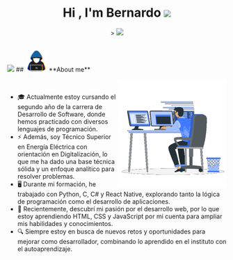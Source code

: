 <h1 align="center"><b>Hi , I'm Bernardo </b><img src="https://media.giphy.com/media/hvRJCLFzcasrR4ia7z/giphy.gif" width="35"></h1>
<!--  -->
<p align="center">
  <a <img src="https://user-images.githubusercontent.com/74038190/212744275-c56a72c2-50b1-45e2-a693-d19d40357766.gif" width="250px">
>
    <img src="https://readme-typing-svg.herokuapp.com?font=Time+New+Roman&color=cyan&size=25&center=true&vCenter=true&width=600&height=100&lines=Hola,+soy+Bernardo!;Estudiante+de+Desarrollo+de+Software;Aprendiendo+Desarrollo+Web;Siempre+explorando+nuevas+tecnologías!">
  </a>
</p>

<br>



<img src="ENLACE_DEL_GIF" width="250px">
## <picture><img src = "https://github.com/0xAbdulKhalid/0xAbdulKhalid/raw/main/assets/mdImages/about_me.gif" width = 50px></picture> **About me**

<picture> <img align="right" src="https://github.com/0xAbdulKhalid/0xAbdulKhalid/raw/main/assets/mdImages/Right_Side.gif" width = 250px></picture>

<br>

- 🎓 Actualmente estoy cursando el segundo año de la carrera de Desarrollo de Software, donde hemos practicado con diversos lenguajes de programación.  
- ⚡ Además, soy Técnico Superior en Energía Eléctrica con orientación en Digitalización, lo que me ha dado una base técnica sólida y un enfoque analítico para resolver problemas.  
- 🖥️ Durante mi formación, he trabajado con Python, C, C# y React Native, explorando tanto la lógica de programación como el desarrollo de aplicaciones.  
- 🚀 Recientemente, descubrí mi pasión por el desarrollo web, por lo que estoy aprendiendo HTML, CSS y JavaScript por mi cuenta para ampliar mis habilidades y conocimientos.  
- 🔍 Siempre estoy en busca de nuevos retos y oportunidades para mejorar como desarrollador, combinando lo aprendido en el instituto con el autoaprendizaje.  

